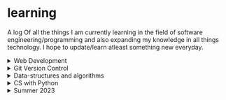 # learning

A log Of all the things I am currently learning in the field of software engineering/programming and also expanding my knowledge in all things technology. I hope to update/learn atleast something new everyday.

<details>
<summary>Web Development</summary>
I am taking this course because I am interested in front-end development which I think this course will teach me. I am also interested in how the front end interacts with the backend and therefore I saw that this full-stack course will suit my needs.

|Resource|Progress|
|---|---|
|[The Odin Project: Introduction](https://www.theodinproject.com/lessons/foundations-how-this-course-will-work)|✓|
|[The Odin Project: Prerequisites](https://www.theodinproject.com/lessons/foundations-computer-basics)|✓|
|[The Odin Project: Git Basics](https://www.theodinproject.com/lessons/foundations-introduction-to-git)|✓|
|[The Odin Project: HTML Foundations](https://www.theodinproject.com/lessons/foundations-introduction-to-html-and-css)|✓|
|[The Odin Project: CSS Foundations](https://www.theodinproject.com/lessons/foundations-intro-to-css)|✓|
|[The Odin Project: Flexbox](https://www.theodinproject.com/lessons/foundations-introduction-to-flexbox)|✓|
|[The ODin Project: JavaScript Basics](https://www.theodinproject.com/lessons/foundations-fundamentals-part-1)|✓|
|[The Odin Project: Conclusion](https://www.theodinproject.com/lessons/foundations-choose-your-path-forward)|✓|
|[The Odin Project: Intermediate HTML Concepts](https://www.theodinproject.com/lessons/node-path-intermediate-html-and-css-introduction)|✓|
|[The Odin Project: Intermediate CSS Concepts](https://www.theodinproject.com/lessons/node-path-intermediate-html-and-css-default-styles)|✓|
|[The Odin Project: Forms](https://www.theodinproject.com/lessons/node-path-intermediate-html-and-css-sign-up-form)||
</details>

<details>
<summary>Git Version Control</summary>
I hope to gain a more in-depth understanding of version control using Git as we were not properly taught how to do these things in University. Therefore, I believe that it is important for me as an aspiring developer/software engineer to learn this part of development in my own time.
  
|Resource|Progress|
|---|---|
|[Version Control with Git](https://learn.udacity.com/courses/ud123)||
</details>

<details>
<summary>Data-structures and algorithms</summary>
I am taking this course to improve my understanding of DSA which I believe my university has not gone enough into.

|Resource|Progress|
|---|---|
|[Data-Structures and algorithms in Python: Introduction and Efficiency](https://learn.udacity.com/courses/ud513/lessons/a7bd2ec6-dec4-4f3a-8282-9d452d0cb693/concepts/49726ca3-5d6b-4a33-b889-6b168d30be67)|✓|
|[Data-Structures and algorithms in Python: List based collections](https://learn.udacity.com/courses/ud513/lessons/a7bd2ec6-dec4-4f3a-8282-9d452d0cb693/concepts/49726ca3-5d6b-4a33-b889-6b168d30be67)||
</details>

<details>
<summary>CS with Python</summary>
I am taking this course as a refresher course and to properly learn Python as I mainly learned Python while doing a university project and I hope that this will brush out problems I may have.

|Resource|Progress|
|---|---|
|[Introduction to Computer Science and programming in python: Lecture 1: What is Computation?](https://ocw.mit.edu/courses/6-0001-introduction-to-computer-science-and-programming-in-python-fall-2016/resources/lecture-1-what-is-computation/)|✓|
|[Introduction to Computer Science and programming in python: Lecture 2: Branching and Iteration](https://ocw.mit.edu/courses/6-0001-introduction-to-computer-science-and-programming-in-python-fall-2016/resources/lecture-2-branching-and-iteration/)|✓|
|[Introduction to Computer Science and programming in python: Lecture 3: String Manipulation, Guess and Check, Approximations, Bisection](https://ocw.mit.edu/courses/6-0001-introduction-to-computer-science-and-programming-in-python-fall-2016/resources/lecture-3-string-manipulation-guess-and-check-approximations-bisection/)||

</details>

<details>
  <summary>Summer 2023</summary>
  Here entails a description/explanation/list of things I did in the summer of 2023 in regard to CS/my future career in tech. 
</details>
  
